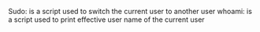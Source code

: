 Sudo: is a script used to switch the current user to another user
whoami: is a script used to print effective user name of the current user
